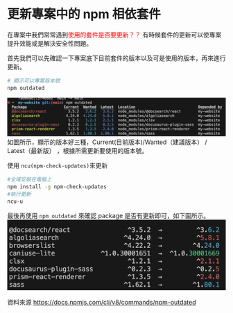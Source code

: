 # 更新專案中的 npm 相依套件
在專案中我們常常遇到<font color="red">使用的套件是否要更新？？</font>
有時候套件的更新可以使專案提升效能或是解決安全性問題。

首先我們可以先確認一下專案底下目前套件的版本以及可是使用的版本，再來進行更新。
```bash title="[Terminal]" 
# 顯示可以專案版本號
npm outdated
```
![npm outdated](image.png)
如圖所示，顯示的版本好三種，Current(目前版本)/Wanted（建議版本） / Latest（最新版） ，根據所需更新要使用的版本號。

使用 `ncu(npm-check-updates)`來更新
```bash title="[Terminal]" 
#全域安裝在電腦上
npm install -g npm-check-updates 
#執行更新
ncu-u
```
最後再使用 `npm outdated` 來確認 package 是否有更新即可，如下圖所示。
![update package result](image-1.png)

資料來源
https://docs.npmjs.com/cli/v8/commands/npm-outdated